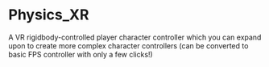 # Physics_XR
 A VR rigidbody-controlled player character controller which you can expand upon to create more complex character controllers (can be converted to basic FPS controller with only a few clicks!)
